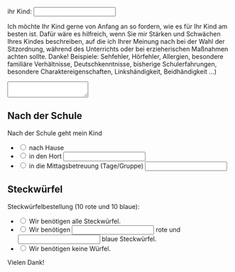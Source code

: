
ihr Kind: <input id="kind" name="kind" type="text" />

Ich möchte Ihr Kind gerne von Anfang an so fordern, wie es für Ihr Kind am besten ist.
Dafür wäre es hilfreich, wenn Sie mir Stärken und Schwächen Ihres Kindes beschreiben, auf die ich Ihrer Meinung nach bei der Wahl der Sitzordnung‚ während des Unterrichts oder bei erzieherischen Maßnahmen achten sollte. Danke!
Beispiele: Sehfehler, Hörfehler, Allergien, besondere familiäre Verhältnisse, Deutschkenntnisse, bisherige Schulerfahrungen, besondere Charaktereigenschaften, Linkshändigkeit, Beidhändigkeit ...)

<textarea>
</textarea>


## Nach der Schule

Nach der Schule geht mein Kind

* <input value="hause" id="hause" name="nachschule" type="radio" /> nach Hause
* <input value="hort" id="hort" name="nachschule" type="radio" /> in den Hort <input id="hortname" name="hortname" type="text" /> 
* <input value="mittagsbetreuung" id="mittagsbetreuung" name="nachschule" type="radio" /> in die Mittagsbetreuung (Tage/Gruppe) <input id="mittagsbetreuungname" name="mittagsbetreuungname" type="text" /> 


## Steckwürfel

Steckwürfelbestellung (10 rote und 10 blaue):

* <input value="alle" id="alle" name="wuerfel" type="radio" /> Wir benötigen alle Steckwürfel.
* <input value="selektion" id="selektion" name="wuerfel" type="radio" /> Wir benötigen <input id="rot" name="rot" type="number" /> rote und <input id="blau" name="blau" type="number" /> blaue Steckwürfel.
* <input value="keine" id="keine" name="wuerfel" type="radio" /> Wir benötigen keine Würfel.

Vielen Dank!